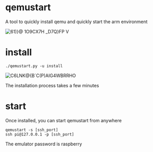 # qemustart
A tool to quickly install qemu and quickly start the arm environment

![61)}@ 1O9CX7H _D7Q}FP V](https://user-images.githubusercontent.com/52622597/188341305-a7023a45-1806-4c17-98f6-c44727c8766f.png)


# install
```
./qemustart.py -u install
```
![C6LNK@{B`C(P)AIG4WBRRHO](https://user-images.githubusercontent.com/52622597/188341575-0d0faad7-4228-4a99-a3b7-bb762a6c4049.png)

The installation process takes a few minutes

# start

Once installed, you can start qemustart from anywhere
```
qemustart -s [ssh_port]
ssh pi@127.0.0.1 -p [ssh_port]
```
The emulator password is raspberry
